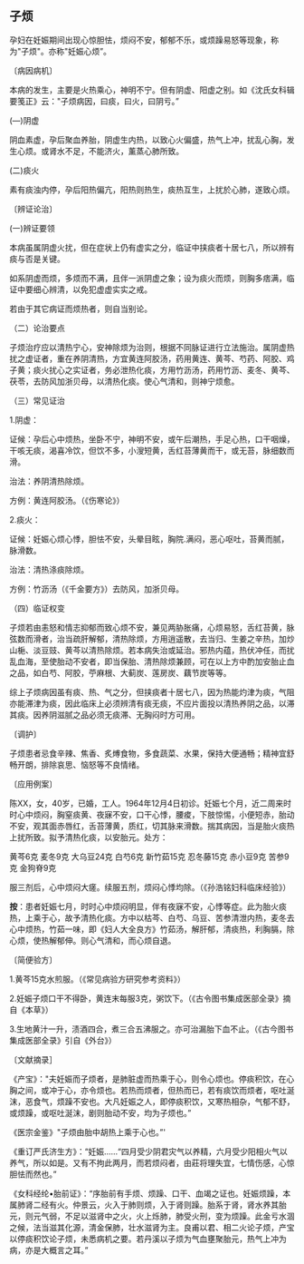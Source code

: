 ##                                               子烦

孕妇在妊娠期间出现心惊胆怯，烦闷不安，郁郁不乐，或烦躁易怒等现象，称为"子烦"。亦称"妊娠心烦”。

〔病因病机〕

本病的发生，主要是火热乘心，神明不宁。但有阴虚、阳虚之别。如《沈氏女科辑要笺正》云："子烦病因，曰痰，曰火，曰阴亏。”

(—)阴虚

阴血素虚，孕后聚血养胎，阴虚生内热，以致心火偏盛，热气上冲，扰乱心胸，发生心烦。或肾水不足，不能济火，薰蒸心肺所致。

(二)痰火

素有痰浊内停，孕后阳热偏亢，阳热则热生，痰热互生，上扰於心肺，遂致心烦。

〔辨证论治〕

(一)辨证要领

本病虽属阴虚火扰，但在症状上仍有虚实之分，临证中挟痰者十居七八，所以辨有痰与否是关键。

如系阴虚而烦，多烦而不满，且伴一派阴虚之象；设为痰火而烦，则胸多痞满，临证中要细心辨清，以免犯虚虚实实之戒。

若由于其它病证而烦热者，则自当别论。

（二）论治要点

子烦治疗应以清热宁心，安神除烦为治则，根据不同脉证进行立法施治。属阴虚热扰之虚证者，重在养阴清热，方宜黄连阿胶汤，药用黄连、黄芩、芍药、阿胶、鸡子黄；痰火扰心之实证者，务必泄热化痰，方用竹沥汤，药用竹沥、麦冬、黄芩、茯苓，去防风加浙贝母，以清热化痰。使心气清和，则神宁烦愈。

（三）常见证治

1.阴虚：

证候：孕后心中烦热，坐卧不宁，神明不安，或午后潮热，手足心热，口干咽燥，干咳无痰，渴喜冷饮，但饮不多，小溲短黄，舌红苔薄黄而干，或无苔，脉细数而滑。

治法：养阴清热除烦。

方例：黄连阿胶汤。（《伤寒论》）

2.痰火：

证候：妊娠心烦心悸，胆怯不安，头晕目眩，胸院.满闷，恶心呕吐，苔黄而腻，脉滑数。

治法：清热涤痰除烦。

方例：竹沥汤（《千金要方》）去防风，加浙贝母。

（四）临证权变

子烦若由恚怒和情志抑郁而致心烦不安，兼见两胁胀痛，心烦易怒，舌红苔黄，脉弦数而滑者，治当疏肝解郁，清热除烦，方用逍遥散，去当归、生姜之辛热，加炒山梔、淡豆豉、黄芩以清热除烦。若本病失治或延治。邪热内蕴，热伏冲任，而扰乱血海，至使胎动不安者，即当保胎、清热除烦兼顾，可在以上方中酌加安胎止血之品，如白芍、阿胶，苧麻根、大蓟炭、莲房炭、藕节炭等等。

综上子烦病因虽有痰、热、气之分，但挟痰者十居七八，因为热能灼津为痰，气阻亦能滞津为痰，因此临床上必须辨清有痰无痰，不应片面投以清热养阴之品，以滞其痰。因养阴滋腻之品必须无痰滞、无胸闷时方可用。

〔调护〕

子烦患者忌食辛辣、焦香、炙煿食物，多食蔬菜、水果，保持大便通畅；精神宜舒畅开朗，排除哀思、恼怒等不良情绪。

〔应用例案〕

陈XX，女，40岁，已婚，工人。1964年12月4日初诊。妊娠七个月，近二周来时时心中烦闷，胸窒痰黄、夜寐不安，口干心悸，腰痠，下肢惊惕，小便短赤，胎动不安，观其面赤唇红，舌苔薄黄，质红，切其脉来滑数。揣其病因，当是胎火痰热上扰所致。拟予清热化痰，以安胎元。处方：

黄芩6克     麦冬9克     大乌豆24克     白芍6克     新竹茹15克    忍冬藤15克     赤小豆9克     苦参9克     金狗脊9克

服三剂后，心中烦闷大瘥。续服五剂，烦闷心悸均除。（《孙浩铭妇科临床经验》）

**按**：患者妊娠七月，时时心中烦闷明显，伴有夜寐不安，心悸等症。此为胎火痰热，上乘于心，故予清热化痰。方中以枯芩、白芍、乌豆、苦参清泄内热，麦冬去心中烦热，竹茹一味，即《妇人大全良方》竹茹汤，解肝郁，清痰热，利胸膈，除心烦，使热解郁伸。则心气清和，而心烦自退。

〔简便验方〕

1.黄芩15克水煎服。（《常见病验方研究参考资料》）

2.妊娠子烦口干不得卧，黄连末每服3克，粥饮下。（《古令图书集成医部全录》摘自《本草》）

3.生地黄汁一升，渍酒四合，煮三合五沸服之。亦可治漏胎下血不止。（《古今图书集成医部全录》引自《外台》）

〔文献摘录］

《产宝》："夫妊娠而子烦者，是肺脏虚而热乘于心，则令心烦也。停痰积饮，在心胸之间，或冲于心，亦令烦也。若热而烦者，但热而已，若有痰饮而烦者，呕吐涎沫，恶食气，烦躁不安也。大凡妊娠之人，即停痰积饮，又寒热相杂，气郁不舒，或烦躁，或呕吐涎沫，剧则胎动不安，均为子烦也。”

《医宗金鉴》"子烦由胎中胡热上乘于心也。”'

《重订严氏济生方》：“妊娠......“四月受少阴君灾气以养精，六月受少阳相火气以养气，所以如是。又有不拘此两月，而若烦闷者，由莊将理失宜，七情伤感，心惊胆怯而然也。”

《女科经纶•胎前证》：“序胎前有手烦、烦躁、口干、血竭之证也。妊娠烦躁，本属肺肾二经有火。仲景云，火入于肺则烦，入于肾则躁。胎系于肾，肾水养其胎元，则元气弱，不足以滋肾中之火，火上烁肺，肺受火刑，变为烦躁。此金亏水涸之候，法当滋其化源，清金保肺，壮水滋肾为主。良甫以君、相二火论子烦，产宝以停痰积饮论子烦，未悉病机之要。若丹溪以子烦为气血壅聚胎元，热气上冲为病，亦是大概言之耳。”
